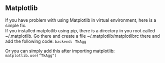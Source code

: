 ## Matplotlib
If you have problem with using Matplotlib in virtual environment, here is a simple fix. <br>
If you installed matplotlib using pip, there is a directory in you root called ~/.matplotlib.
Go there and create a file ~/.matplotlib/matplotlibrc there and add the following code: ```backend: TkAgg```

Or you can simply add this after importing matplotlib: ```matplotlib.use("TkAgg")```
